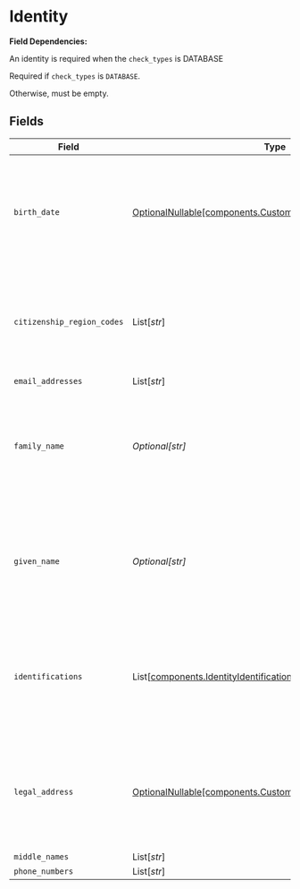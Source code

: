 # Identity

**Field Dependencies:**

An identity is required when the `check_types` is DATABASE

Required if `check_types` is `DATABASE`.

Otherwise, must be empty.


## Fields

| Field                                                                                                                                                                                                                            | Type                                                                                                                                                                                                                             | Required                                                                                                                                                                                                                         | Description                                                                                                                                                                                                                      | Example                                                                                                                                                                                                                          |
| -------------------------------------------------------------------------------------------------------------------------------------------------------------------------------------------------------------------------------- | -------------------------------------------------------------------------------------------------------------------------------------------------------------------------------------------------------------------------------- | -------------------------------------------------------------------------------------------------------------------------------------------------------------------------------------------------------------------------------- | -------------------------------------------------------------------------------------------------------------------------------------------------------------------------------------------------------------------------------- | -------------------------------------------------------------------------------------------------------------------------------------------------------------------------------------------------------------------------------- |
| `birth_date`                                                                                                                                                                                                                     | [OptionalNullable[components.CustomerIdentificationBirthDate]](../../models/components/customeridentificationbirthdate.md)                                                                                                       | :heavy_minus_sign:                                                                                                                                                                                                               | **Field Dependencies:**<br/><br/>A `birth_date` is required when the `check_types` is DATABASE<br/><br/>Required if `check_types` is `DATABASE`.<br/><br/>Otherwise, must be empty.                                              | {<br/>"day": 30,<br/>"month": 9,<br/>"year": 2023<br/>}                                                                                                                                                                          |
| `citizenship_region_codes`                                                                                                                                                                                                       | List[*str*]                                                                                                                                                                                                                      | :heavy_minus_sign:                                                                                                                                                                                                               | The countries where a natural person retains citizenship; This is used for tax (treaty) and country block list considerations Two character region code, complies with https://cldr.unicode.org/index Example values: "US", "CA" | US                                                                                                                                                                                                                               |
| `email_addresses`                                                                                                                                                                                                                | List[*str*]                                                                                                                                                                                                                      | :heavy_minus_sign:                                                                                                                                                                                                               | Email addresses                                                                                                                                                                                                                  | jdough@domain.com                                                                                                                                                                                                                |
| `family_name`                                                                                                                                                                                                                    | *Optional[str]*                                                                                                                                                                                                                  | :heavy_minus_sign:                                                                                                                                                                                                               | **Field Dependencies:**<br/><br/>A `family_name` is required when the `check_types` is DATABASE<br/><br/>Required if `check_types` is `DATABASE`.<br/><br/>Otherwise, must be empty.                                             | Dough                                                                                                                                                                                                                            |
| `given_name`                                                                                                                                                                                                                     | *Optional[str]*                                                                                                                                                                                                                  | :heavy_minus_sign:                                                                                                                                                                                                               | **Field Dependencies:**<br/><br/>A `given_name` is required when the `check_types` is DATABASE<br/><br/>Required if `check_types` is `DATABASE`.<br/><br/>Otherwise, must be empty.                                              | John                                                                                                                                                                                                                             |
| `identifications`                                                                                                                                                                                                                | List[[components.IdentityIdentification](../../models/components/identityidentification.md)]                                                                                                                                     | :heavy_minus_sign:                                                                                                                                                                                                               | **Field Dependencies:**<br/><br/>A identification is required with a US `region_code` when the `check_types` is DATABASE<br/><br/>Required if `check_types` is `DATABASE`.<br/><br/>Otherwise, must be empty.                    |                                                                                                                                                                                                                                  |
| `legal_address`                                                                                                                                                                                                                  | [OptionalNullable[components.CustomerIdentificationLegalAddress]](../../models/components/customeridentificationlegaladdress.md)                                                                                                 | :heavy_minus_sign:                                                                                                                                                                                                               | **Field Dependencies:**<br/><br/>A US `legal_address` is required when the `check_types` is `DATABASE`<br/><br/>Required if `check_types` is `DATABASE`.<br/><br/>Otherwise, must be empty.                                      |                                                                                                                                                                                                                                  |
| `middle_names`                                                                                                                                                                                                                   | List[*str*]                                                                                                                                                                                                                      | :heavy_minus_sign:                                                                                                                                                                                                               | Middle names                                                                                                                                                                                                                     | Jacob                                                                                                                                                                                                                            |
| `phone_numbers`                                                                                                                                                                                                                  | List[*str*]                                                                                                                                                                                                                      | :heavy_minus_sign:                                                                                                                                                                                                               | Phone numbers                                                                                                                                                                                                                    | 214-765-1010                                                                                                                                                                                                                     |